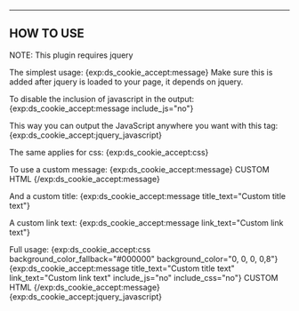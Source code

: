 -------------------
HOW TO USE
-------------------
NOTE: This plugin requires jquery

The simplest usage:
{exp:ds_cookie_accept:message}
Make sure this is added after jquery is loaded to your page, it depends on jquery.

To disable the inclusion of javascript in the output:
{exp:ds_cookie_accept:message include_js="no"}

This way you can output the JavaScript anywhere you want with this tag:
{exp:ds_cookie_accept:jquery_javascript}

The same applies for css:
{exp:ds_cookie_accept:css}

To use a custom message:
{exp:ds_cookie_accept:message}
CUSTOM HTML
{/exp:ds_cookie_accept:message}

And a custom title:
{exp:ds_cookie_accept:message title_text="Custom title text"}

A custom link text:
{exp:ds_cookie_accept:message link_text="Custom link text"}

Full usage:
{exp:ds_cookie_accept:css background_color_fallback="#000000" background_color="0, 0, 0, 0,8"}
{exp:ds_cookie_accept:message title_text="Custom title text" link_text="Custom link text" include_js="no" include_css="no"}
CUSTOM HTML
{/exp:ds_cookie_accept:message}
{exp:ds_cookie_accept:jquery_javascript}